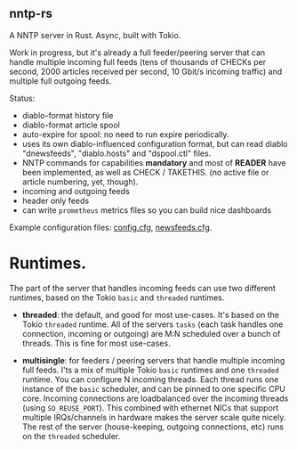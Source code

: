 
## nntp-rs

A NNTP server in Rust. Async, built with Tokio.

Work in progress, but it's already a full feeder/peering server that can
handle multiple incoming full feeds (tens of thousands of CHECKs per
second, 2000 articles received per second, 10 Gbit/s incoming traffic)
and multiple full outgoing feeds.

Status:

- diablo-format history file
- diablo-format article spool
- auto-expire for spool: no need to run expire periodically.
- uses its own diablo-influenced configuration format,
  but can read diablo "dnewsfeeds", "diablo.hosts" and "dspool.ctl" files.
- NNTP commands for capabilities **mandatory** and most of **READER** have been
  implemented, as well as CHECK / TAKETHIS.
  (no active file or article numbering, yet, though).
- incoming and outgoing feeds
- header only feeds
- can write `prometheus` metrics files so you can build nice dashboards

Example configuration files: [config.cfg](config.cfg), [newsfeeds.cfg](newsfeeds.cfg).

# Runtimes.

The part of the server that handles incoming feeds can use two different
runtimes, based on the Tokio `basic` and `threaded` runtimes.

- **threaded**: the default, and good for most use-cases.
  It's based on the Tokio `threaded` runtime. All of the servers `tasks`
  (each task handles one connection, incoming or outgoing) are M:N scheduled
  over a bunch of threads. This is fine for most use-cases.

- **multisingle**: for feeders / peering servers that handle multiple incoming full feeds.
  I'ts a mix of multiple Tokio `basic` runtimes and one `threaded`
  runtime. You can configure N incoming threads. Each thread runs one instance
  of the `basic` scheduler, and can be pinned to one specific CPU core.
  Incoming connections are loadbalanced over the incoming threads (using `SO_REUSE_PORT`).
  This combined with ethernet NICs that support multiple IRQs/channels in hardware
  makes the server scale quite nicely. The rest of the server (house-keeping,
  outgoing connections, etc) runs on the `threaded` scheduler.

